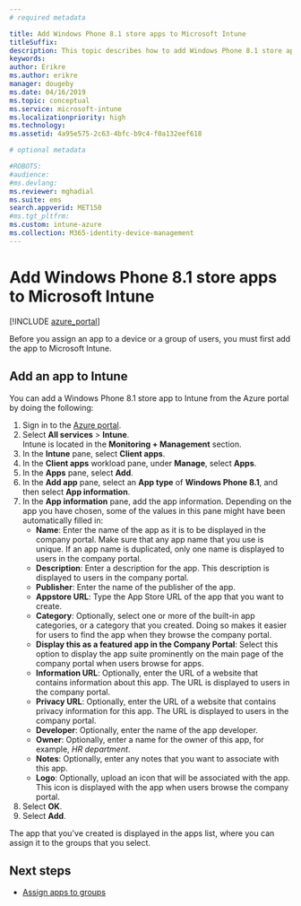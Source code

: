 ```yaml
---
# required metadata

title: Add Windows Phone 8.1 store apps to Microsoft Intune
titleSuffix: 
description: This topic describes how to add Windows Phone 8.1 store apps to Microsoft Intune.
keywords:
author: Erikre
ms.author: erikre
manager: dougeby
ms.date: 04/16/2019
ms.topic: conceptual
ms.service: microsoft-intune
ms.localizationpriority: high
ms.technology:
ms.assetid: 4a95e575-2c63-4bfc-b9c4-f0a132eef618

# optional metadata

#ROBOTS:
#audience:
#ms.devlang:
ms.reviewer: mghadial
ms.suite: ems
search.appverid: MET150
#ms.tgt_pltfrm:
ms.custom: intune-azure
ms.collection: M365-identity-device-management
---
```


# Add Windows Phone 8.1 store apps to Microsoft Intune

[!INCLUDE [azure_portal](./includes/azure_portal.md)]

Before you assign an app to a device or a group of users, you must first add the app to Microsoft Intune. 

## Add an app to Intune
You can add a Windows Phone 8.1 store app to Intune from the Azure portal by doing the following:

1. Sign in to the [Azure portal](https://portal.azure.com).
2. Select **All services** > **Intune**.  
    Intune is located in the **Monitoring + Management** section.
3. In the **Intune** pane, select **Client apps**.
4. In the **Client apps** workload pane, under **Manage**, select **Apps**.
5. In the **Apps** pane, select **Add**.
6. In the **Add app** pane, select an **App type** of **Windows Phone 8.1**, and then select **App information**.
7. In the **App information** pane, add the app information. Depending on the app you have chosen, some of the values in this pane might have been automatically filled in:
	- **Name**: Enter the name of the app as it is to be displayed in the company portal. Make sure that any app name that you use is unique. If an app name is duplicated, only one name is displayed to users in the company portal.
	- **Description**: Enter a description for the app. This description is displayed to users in the company portal.
	- **Publisher**: Enter the name of the publisher of the app.
	- **Appstore URL**: Type the App Store URL of the app that you want to create.
	- **Category**: Optionally, select one or more of the built-in app categories, or a category that you created. Doing so makes it easier for users to find the app when they browse the company portal.
	- **Display this as a featured app in the Company Portal**: Select this option to display the app suite prominently on the main page of the company portal when users browse for apps.
	- **Information URL**: Optionally, enter the URL of a website that contains information about this app. The URL is displayed to users in the company portal.
	- **Privacy URL**: Optionally, enter the URL of a website that contains privacy information for this app. The URL is displayed to users in the company portal.
	- **Developer**: Optionally, enter the name of the app developer.
	- **Owner**: Optionally, enter a name for the owner of this app, for example, *HR department*.
	- **Notes**: Optionally, enter any notes that you want to associate with this app.
	- **Logo**: Optionally, upload an icon that will be associated with the app. This icon is displayed with the app when users browse the company portal.
8. Select **OK**.
9. Select **Add**.

The app that you've created is displayed in the apps list, where you can assign it to the groups that you select.

## Next steps

- [Assign apps to groups](apps-deploy.md)
